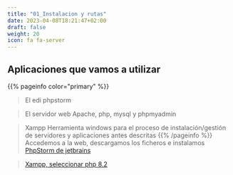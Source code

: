```yaml
---
title: "01_Instalacion y rutas"
date: 2023-04-08T18:21:47+02:00
draft: false
weight: 20
icon: fa fa-server
---
```

## Aplicaciones que vamos a utilizar
{{% pageinfo color="primary" %}}
> El edi phpstorm

> El servidor web Apache, php, mysql y phpmyadmin

> Xampp Herramienta windows para el proceso de instalación/gestión de servidores y aplicaciones antes descritas
{{% /pageinfo %}}
Accedemos a la web, descargamos los ficheros e instalamos
> [PhpStorm de jetbrains](https://www.jetbrains.com/phpstorm/promo/?source=google&medium=cpc&campaign=14335686144&term=phpstorm&content=604147130390&gad=1&gclid=Cj0KCQjwr82iBhCuARIsAO0EAZw2zXOEBLrzMEG7_TAQ4flB03pgYGJ-KKWCK3H4gb70Z1kOUoXIjmwaAleuEALw_wcB)

> [Xampp, seleccionar php 8.2](https://www.apachefriends.org/es/download.html)
